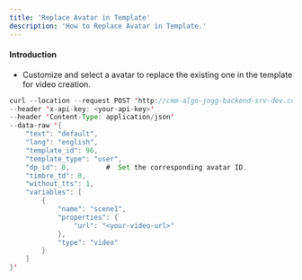 ```yaml
---
title: 'Replace Avatar in Template'
description: 'How to Replace Avatar in Template.'
---
```

#### Introduction
- Customize and select a avatar to replace the existing one in the template for video creation.
```java
curl --location --request POST 'http://cmm-algo-jogg-backend-srv-dev.cds8.cn/open/render' 
--header 'x-api-key: <your-api-key>' 
--header 'Content-Type: application/json' 
--data-raw '{
    "text": "default",
    "lang": "english",
    "template_id": 96,
    "template_type": "user",
    "dp_id": 0,         #  Set the corresponding avatar ID.
    "timbre_td": 0,
    "without_tts": 1,
    "variables": [
        {
            "name": "scene1",
            "properties": {
                "url": "<your-video-url>"
            },
            "type": "video"
        }
    ]
}'
```